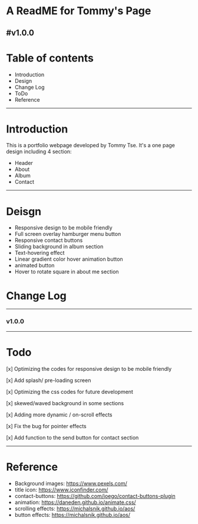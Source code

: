 # A ReadME for Tommy's Page
#v1.0.0
---
# Table of contents

* Introduction
* Design
* Change Log
* ToDo
* Reference

---

# Introduction
This is a portfolio webpage developed by Tommy Tse. It's a one page design including 4 section:
* Header
* About
* Album
* Contact

---

# Deisgn

- Responsive design to be mobile friendly
- Full screen overlay hamburger menu button
- Responsive contact buttons
- Sliding background in album section
- Text-hovering effect
- Linear gradient color hover animation button
- animated button
- Hover to rotate square in about me section


# Change Log

----
### v1.0.0

----

# Todo

[x] Optimizing the codes for responsive design to be mobile friendly

[x] Add splash/ pre-loading screen

[x] Optimizing the css codes for future development

[x] skewed/waved background in some sections

[x] Adding more dynamic / on-scroll effects

[x] Fix the bug for pointer effects

[x] Add function to the send button for contact section

---

# Reference

* Background images: https://www.pexels.com/
* title icon: https://www.iconfinder.com/
* contact-buttons: https://github.com/joego/contact-buttons-plugin
* animation: https://daneden.github.io/animate.css/
* scrolling effects: https://michalsnik.github.io/aos/
* button effects: https://michalsnik.github.io/aos/
